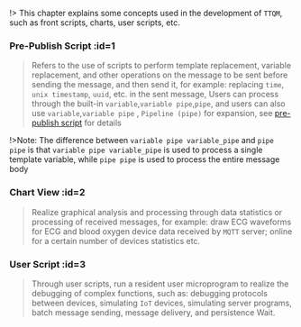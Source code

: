 !> This chapter explains some concepts used in the development of `TTQM`, such as front scripts, charts, user scripts, etc.

### Pre-Publish Script :id=1

> Refers to the use of scripts to perform template replacement, variable replacement, and other operations on the message to be sent before sending the message, and then send it, for example: replacing `time`, `unix timestamp`, `uuid`, etc. in the sent message, Users can process through the built-in `variable`,`variable pipe`,`pipe`, and users can also use `variable`,`variable pipe` , `Pipeline (pipe)` for expansion, see [pre-publish script](en/pre-publish-script/default.md) for details

!>Note: The difference between `variable pipe variable_pipe` and `pipe pipe` is that `variable pipe variable_pipe` is used to process a single template variable, while `pipe pipe` is used to process the entire message body

### Chart View :id=2

> Realize graphical analysis and processing through data statistics or processing of received messages, for example: draw ECG waveforms for ECG and blood oxygen device data received by `MQTT` server; online for a certain number of devices statistics etc.

### User Script :id=3

> Through user scripts, run a resident user microprogram to realize the debugging of complex functions, such as: debugging protocols between devices, simulating `IoT` devices, simulating server programs, batch message sending, message delivery, and persistence Wait.
